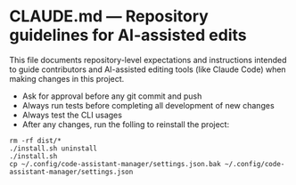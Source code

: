 # CLAUDE.md — Repository guidelines for AI-assisted edits

This file documents repository-level expectations and instructions intended to guide contributors and AI-assisted editing tools (like Claude Code) when making changes in this project.

- Ask for approval before any git commit and push
- Always run tests before completing all development of new changes
- Always test the CLI usages
- After any changes, run the folling to reinstall the project:
```
rm -rf dist/*
./install.sh uninstall
./install.sh
cp ~/.config/code-assistant-manager/settings.json.bak ~/.config/code-assistant-manager/settings.json
```
